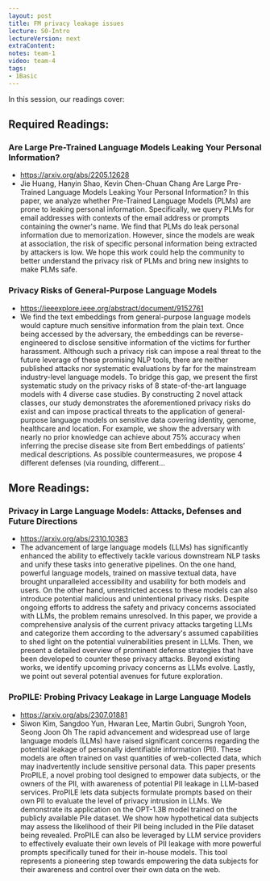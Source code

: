 ```yaml
---
layout: post
title: FM privacy leakage issues 
lecture: S0-Intro
lectureVersion: next
extraContent: 
notes: team-1
video: team-4
tags:
- 1Basic
---
```


In this session, our readings cover: 

## Required Readings: 

### Are Large Pre-Trained Language Models Leaking Your Personal Information?
+ https://arxiv.org/abs/2205.12628
+ Jie Huang, Hanyin Shao, Kevin Chen-Chuan Chang
Are Large Pre-Trained Language Models Leaking Your Personal Information? In this paper, we analyze whether Pre-Trained Language Models (PLMs) are prone to leaking personal information. Specifically, we query PLMs for email addresses with contexts of the email address or prompts containing the owner's name. We find that PLMs do leak personal information due to memorization. However, since the models are weak at association, the risk of specific personal information being extracted by attackers is low. We hope this work could help the community to better understand the privacy risk of PLMs and bring new insights to make PLMs safe.

### Privacy Risks of General-Purpose Language Models
  + https://ieeexplore.ieee.org/abstract/document/9152761
+ We find the text embeddings from general-purpose language models would capture much sensitive information from the plain text. Once being accessed by the adversary, the embeddings can be reverse-engineered to disclose sensitive information of the victims for further harassment. Although such a privacy risk can impose a real threat to the future leverage of these promising NLP tools, there are neither published attacks nor systematic evaluations by far for the mainstream industry-level language models. To bridge this gap, we present the first systematic study on the privacy risks of 8 state-of-the-art language models with 4 diverse case studies. By constructing 2 novel attack classes, our study demonstrates the aforementioned privacy risks do exist and can impose practical threats to the application of general-purpose language models on sensitive data covering identity, genome, healthcare and location. For example, we show the adversary with nearly no prior knowledge can achieve about 75% accuracy when inferring the precise disease site from Bert embeddings of patients’ medical descriptions. As possible countermeasures, we propose 4 different defenses (via rounding, different...

## More Readings: 

### Privacy in Large Language Models: Attacks, Defenses and Future Directions
+ https://arxiv.org/abs/2310.10383
+ The advancement of large language models (LLMs) has significantly enhanced the ability to effectively tackle various downstream NLP tasks and unify these tasks into generative pipelines. On the one hand, powerful language models, trained on massive textual data, have brought unparalleled accessibility and usability for both models and users. On the other hand, unrestricted access to these models can also introduce potential malicious and unintentional privacy risks. Despite ongoing efforts to address the safety and privacy concerns associated with LLMs, the problem remains unresolved. In this paper, we provide a comprehensive analysis of the current privacy attacks targeting LLMs and categorize them according to the adversary's assumed capabilities to shed light on the potential vulnerabilities present in LLMs. Then, we present a detailed overview of prominent defense strategies that have been developed to counter these privacy attacks. Beyond existing works, we identify upcoming privacy concerns as LLMs evolve. Lastly, we point out several potential avenues for future exploration.

### ProPILE: Probing Privacy Leakage in Large Language Models
+ https://arxiv.org/abs/2307.01881
+ Siwon Kim, Sangdoo Yun, Hwaran Lee, Martin Gubri, Sungroh Yoon, Seong Joon Oh
The rapid advancement and widespread use of large language models (LLMs) have raised significant concerns regarding the potential leakage of personally identifiable information (PII). These models are often trained on vast quantities of web-collected data, which may inadvertently include sensitive personal data. This paper presents ProPILE, a novel probing tool designed to empower data subjects, or the owners of the PII, with awareness of potential PII leakage in LLM-based services. ProPILE lets data subjects formulate prompts based on their own PII to evaluate the level of privacy intrusion in LLMs. We demonstrate its application on the OPT-1.3B model trained on the publicly available Pile dataset. We show how hypothetical data subjects may assess the likelihood of their PII being included in the Pile dataset being revealed. ProPILE can also be leveraged by LLM service providers to effectively evaluate their own levels of PII leakage with more powerful prompts specifically tuned for their in-house models. This tool represents a pioneering step towards empowering the data subjects for their awareness and control over their own data on the web.





